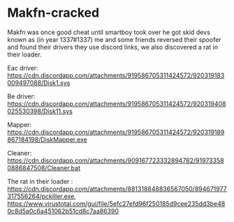 # Makfn-cracked

Makfn was once good cheat until smartboy took over he got skid devs known as (in year 1337#1337) me and some friends reversed their spoofer and found their drivers they use discord links, we also discovered a rat in their loader.

Eac driver: https://cdn.discordapp.com/attachments/919586705311424572/920319183009497088/Disk1.sys

Be driver:  https://cdn.discordapp.com/attachments/919586705311424572/920319408025530398/Disk11.sys

Mapper:     https://cdn.discordapp.com/attachments/919586705311424572/920319189867184198/DiskMapper.exe

Cleaner:    https://cdn.discordapp.com/attachments/909167723332894782/919733580886847508/Cleaner.bat

The rat in their loader : https://cdn.discordapp.com/attachments/881318848836567050/894671977317556264/pckiller.exe, https://www.virustotal.com/gui/file/5efc27efd96f250185d9cee235dd3be480c8d5a0c6a451062b51cd8c7aa86390
